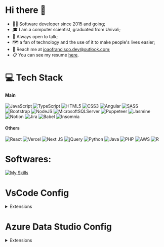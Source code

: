 # Hi there 👋

- 👨‍💻 Software developer since 2015 and going;
- 🎓 I am a computer scientist, graduated from Univali;
- 💬 Always open to talk;
- 🗺 a fan of technology and the use of it to make people's lives easier;
- 📩 Reach me at joaofrancisco.dev@outlook.com;
- 📋 You can see my resume [here](https://github.com/joaofxp/joaofxp.github.io/blob/main/Resume_Joao_Francisco.pdf).

# 💻 Tech Stack
#### Main

![JavaScript](https://img.shields.io/badge/javascript-%23323330.svg?style=for-the-badge&logo=javascript&logoColor=%23F7DF1E) ![TypeScript](https://img.shields.io/badge/typescript-%23007ACC.svg?style=for-the-badge&logo=typescript&logoColor=white) ![HTML5](https://img.shields.io/badge/html5-%23E34F26.svg?style=for-the-badge&logo=html5&logoColor=white) ![CSS3](https://img.shields.io/badge/css3-%231572B6.svg?style=for-the-badge&logo=css3&logoColor=white) ![Angular](https://img.shields.io/badge/angular-%23DD0031.svg?style=for-the-badge&logo=angular&logoColor=white) ![SASS](https://img.shields.io/badge/SASS-hotpink.svg?style=for-the-badge&logo=SASS&logoColor=white) ![Bootstrap](https://img.shields.io/badge/bootstrap-%238511FA.svg?style=for-the-badge&logo=bootstrap&logoColor=white) ![NodeJS](https://img.shields.io/badge/node.js-6DA55F?style=for-the-badge&logo=node.js&logoColor=white) ![MicrosoftSQLServer](https://img.shields.io/badge/Microsoft%20SQL%20Server-CC2927?style=for-the-badge&logo=microsoft%20sql%20server&logoColor=white) ![Puppeteer](https://img.shields.io/badge/puppeteer-40B5A4?style=for-the-badge&logo=puppeteer&logoColor=white) ![Jasmine](https://img.shields.io/badge/jasmine-%238A4182.svg?style=for-the-badge&logo=jasmine&logoColor=white) ![Notion](https://img.shields.io/badge/Notion-%23000000.svg?style=for-the-badge&logo=notion&logoColor=white) ![Jira](https://img.shields.io/badge/jira-%230A0FFF.svg?style=for-the-badge&logo=jira&logoColor=white) ![Babel](https://img.shields.io/badge/Babel-F9DC3e?style=for-the-badge&logo=babel&logoColor=black) ![Insomnia](https://img.shields.io/badge/Insomnia-black?style=for-the-badge&logo=insomnia&logoColor=5849BE)

#### Others
 ![React](https://img.shields.io/badge/react-%2320232a.svg?style=for-the-badge&logo=react&logoColor=%2361DAFB) ![Vercel](https://img.shields.io/badge/vercel-%23000000.svg?style=for-the-badge&logo=vercel&logoColor=white) ![Next JS](https://img.shields.io/badge/Next-black?style=for-the-badge&logo=next.js&logoColor=white) ![jQuery](https://img.shields.io/badge/jquery-%230769AD.svg?style=for-the-badge&logo=jquery&logoColor=white) ![Python](https://img.shields.io/badge/python-3670A0?style=for-the-badge&logo=python&logoColor=ffdd54) ![Java](https://img.shields.io/badge/java-%23ED8B00.svg?style=for-the-badge&logo=openjdk&logoColor=white) ![PHP](https://img.shields.io/badge/php-%23777BB4.svg?style=for-the-badge&logo=php&logoColor=white) ![AWS](https://img.shields.io/badge/AWS-%23FF9900.svg?style=for-the-badge&logo=amazon-aws&logoColor=white) ![R](https://img.shields.io/badge/r-%23276DC3.svg?style=for-the-badge&logo=r&logoColor=white)

# Softwares:
[![My Skills](https://skillicons.dev/icons?i=vscode,figma,ai,ps,unity,blender,&theme=light)](https://skillicons.dev)

# VsCode Config
<details>
<summary>Extensions</summary>
<br>
<ul>
<li> extension 1</li>
<li> extension 2</li>
<li> extension 3</li>
</ul>
</details>

# Azure Data Studio Config
<details>
<summary>Extensions</summary>
<br>
<ul>
<li> extension 1</li>
<li> extension 2</li>
<li> extension 3</li>
</ul>
</details>
